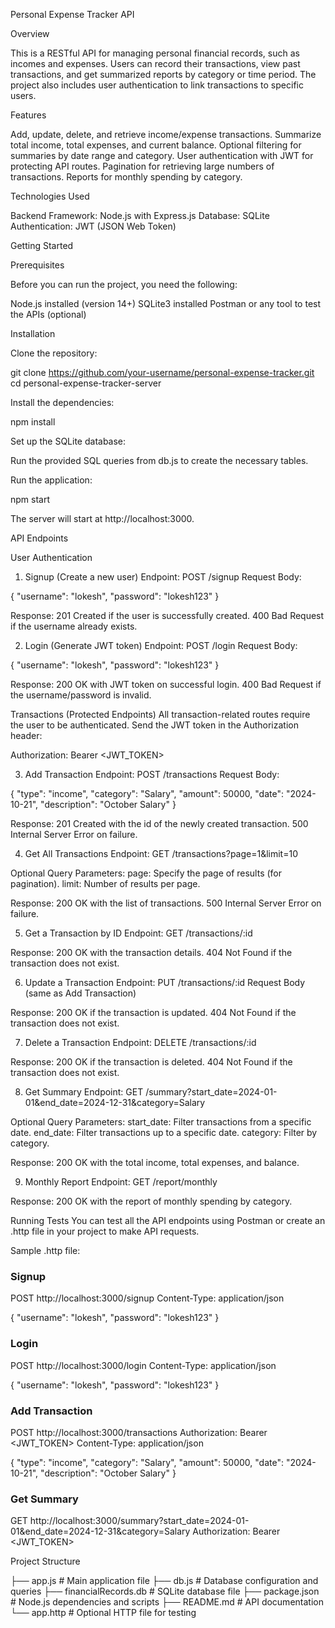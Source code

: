 Personal Expense Tracker API

Overview

This is a RESTful API for managing personal financial records, such as incomes and expenses. Users can record their transactions, view past transactions, and get summarized reports by category or time period. The project also includes user authentication to link transactions to specific users.

Features

Add, update, delete, and retrieve income/expense transactions.
Summarize total income, total expenses, and current balance.
Optional filtering for summaries by date range and category.
User authentication with JWT for protecting API routes.
Pagination for retrieving large numbers of transactions.
Reports for monthly spending by category.

Technologies Used

Backend Framework: Node.js with Express.js
Database: SQLite
Authentication: JWT (JSON Web Token)

Getting Started

Prerequisites

Before you can run the project, you need the following:

Node.js installed (version 14+)
SQLite3 installed
Postman or any tool to test the APIs (optional)

Installation

Clone the repository:

git clone https://github.com/your-username/personal-expense-tracker.git
cd personal-expense-tracker-server

Install the dependencies:

npm install

Set up the SQLite database:

Run the provided SQL queries from db.js to create the necessary tables.

Run the application:

npm start

The server will start at http://localhost:3000.

API Endpoints

User Authentication

1. Signup (Create a new user)
Endpoint: POST /signup
Request Body:

{
  "username": "lokesh",
  "password": "lokesh123"
}

Response:
201 Created if the user is successfully created.
400 Bad Request if the username already exists.

2. Login (Generate JWT token)
Endpoint: POST /login
Request Body:

{
  "username": "lokesh",
  "password": "lokesh123"
}

Response:
200 OK with JWT token on successful login.
400 Bad Request if the username/password is invalid.

Transactions (Protected Endpoints)
All transaction-related routes require the user to be authenticated. Send the JWT token in the Authorization header:

Authorization: Bearer <JWT_TOKEN>

3. Add Transaction
Endpoint: POST /transactions
Request Body:

{
  "type": "income",
  "category": "Salary",
  "amount": 50000,
  "date": "2024-10-21",
  "description": "October Salary"
}

Response:
201 Created with the id of the newly created transaction.
500 Internal Server Error on failure.

4. Get All Transactions
Endpoint: GET /transactions?page=1&limit=10

Optional Query Parameters:
page: Specify the page of results (for pagination).
limit: Number of results per page.

Response:
200 OK with the list of transactions.
500 Internal Server Error on failure.

5. Get a Transaction by ID
Endpoint: GET /transactions/:id

Response:
200 OK with the transaction details.
404 Not Found if the transaction does not exist.

6. Update a Transaction
Endpoint: PUT /transactions/:id
Request Body (same as Add Transaction)

Response:
200 OK if the transaction is updated.
404 Not Found if the transaction does not exist.

7. Delete a Transaction
Endpoint: DELETE /transactions/:id

Response:
200 OK if the transaction is deleted.
404 Not Found if the transaction does not exist.

8. Get Summary
Endpoint: GET /summary?start_date=2024-01-01&end_date=2024-12-31&category=Salary

Optional Query Parameters:
start_date: Filter transactions from a specific date.
end_date: Filter transactions up to a specific date.
category: Filter by category.

Response:
200 OK with the total income, total expenses, and balance.

9. Monthly Report
Endpoint: GET /report/monthly

Response:
200 OK with the report of monthly spending by category.

Running Tests
You can test all the API endpoints using Postman or create an .http file in your project to make API requests.

Sample .http file:

### Signup
POST http://localhost:3000/signup
Content-Type: application/json

{
  "username": "lokesh",
  "password": "lokesh123"
}

### Login
POST http://localhost:3000/login
Content-Type: application/json

{
  "username": "lokesh",
  "password": "lokesh123"
}

### Add Transaction
POST http://localhost:3000/transactions
Authorization: Bearer <JWT_TOKEN>
Content-Type: application/json

{
  "type": "income",
  "category": "Salary",
  "amount": 50000,
  "date": "2024-10-21",
  "description": "October Salary"
}

### Get Summary
GET http://localhost:3000/summary?start_date=2024-01-01&end_date=2024-12-31&category=Salary
Authorization: Bearer <JWT_TOKEN>

Project Structure

├── app.js               # Main application file
├── db.js                # Database configuration and queries
├── financialRecords.db  # SQLite database file
├── package.json         # Node.js dependencies and scripts
├── README.md            # API documentation
└── app.http             # Optional HTTP file for testing


